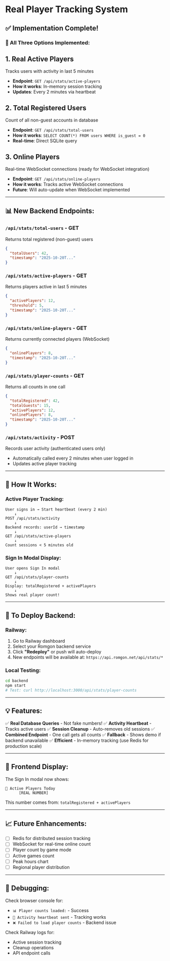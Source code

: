 # Real Player Tracking System

## ✅ Implementation Complete!

### 🎯 All Three Options Implemented:

## 1. **Real Active Players** 
Tracks users with activity in last 5 minutes
- **Endpoint**: `GET /api/stats/active-players`
- **How it works**: In-memory session tracking
- **Updates**: Every 2 minutes via heartbeat

## 2. **Total Registered Users**
Count of all non-guest accounts in database
- **Endpoint**: `GET /api/stats/total-users`
- **How it works**: `SELECT COUNT(*) FROM users WHERE is_guest = 0`
- **Real-time**: Direct SQLite query

## 3. **Online Players**
Real-time WebSocket connections (ready for WebSocket integration)
- **Endpoint**: `GET /api/stats/online-players`
- **How it works**: Tracks active WebSocket connections
- **Future**: Will auto-update when WebSocket implemented

---

## 📊 New Backend Endpoints:

### `/api/stats/total-users` - GET
Returns total registered (non-guest) users
```json
{
  "totalUsers": 42,
  "timestamp": "2025-10-20T..."
}
```

### `/api/stats/active-players` - GET
Returns players active in last 5 minutes
```json
{
  "activePlayers": 12,
  "threshold": 5,
  "timestamp": "2025-10-20T..."
}
```

### `/api/stats/online-players` - GET
Returns currently connected players (WebSocket)
```json
{
  "onlinePlayers": 8,
  "timestamp": "2025-10-20T..."
}
```

### `/api/stats/player-counts` - GET
Returns all counts in one call
```json
{
  "totalRegistered": 42,
  "totalGuests": 15,
  "activePlayers": 12,
  "onlinePlayers": 8,
  "timestamp": "2025-10-20T..."
}
```

### `/api/stats/activity` - POST
Records user activity (authenticated users only)
- Automatically called every 2 minutes when user logged in
- Updates active player tracking

---

## 🔄 How It Works:

### **Active Player Tracking:**
```
User signs in → Start heartbeat (every 2 min)
    ↓
POST /api/stats/activity
    ↓
Backend records: userId → timestamp
    ↓
GET /api/stats/active-players
    ↓
Count sessions < 5 minutes old
```

### **Sign In Modal Display:**
```
User opens Sign In modal
    ↓
GET /api/stats/player-counts
    ↓
Display: totalRegistered + activePlayers
    ↓
Shows real player count!
```

---

## 🚀 To Deploy Backend:

### **Railway:**
1. Go to Railway dashboard
2. Select your Romgon backend service
3. Click **"Redeploy"** or push will auto-deploy
4. New endpoints will be available at: `https://api.romgon.net/api/stats/*`

### **Local Testing:**
```bash
cd backend
npm start
# Test: curl http://localhost:3000/api/stats/player-counts
```

---

## 💡 Features:

✅ **Real Database Queries** - Not fake numbers!
✅ **Activity Heartbeat** - Tracks active users
✅ **Session Cleanup** - Auto-removes old sessions
✅ **Combined Endpoint** - One call gets all counts
✅ **Fallback** - Shows demo if backend unavailable
✅ **Efficient** - In-memory tracking (use Redis for production scale)

---

## 🎨 Frontend Display:

The Sign In modal now shows:
```
🌟 Active Players Today
      [REAL NUMBER]
```

This number comes from:
`totalRegistered + activePlayers`

---

## 📈 Future Enhancements:

- [ ] Redis for distributed session tracking
- [ ] WebSocket for real-time online count
- [ ] Player count by game mode
- [ ] Active games count
- [ ] Peak hours chart
- [ ] Regional player distribution

---

## 🐛 Debugging:

Check browser console for:
- `📊 Player counts loaded:` - Success
- `💓 Activity heartbeat sent` - Tracking works
- `❌ Failed to load player counts` - Backend issue

Check Railway logs for:
- Active session tracking
- Cleanup operations
- API endpoint calls
